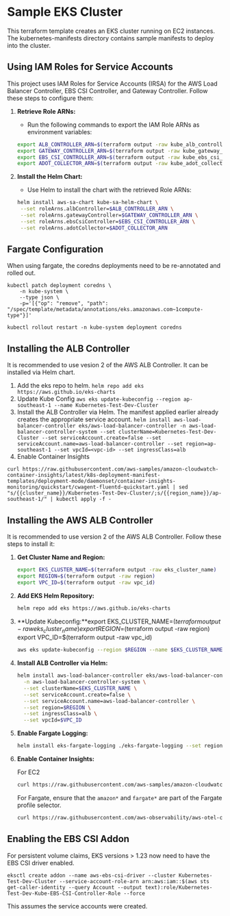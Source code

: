 # Sample EKS Cluster

This terraform template creates an EKS cluster running on EC2 instances. The kubernetes-manifests directory contains sample manifests to deploy into the cluster.

## Using IAM Roles for Service Accounts

This project uses IAM Roles for Service Accounts (IRSA) for the AWS Load Balancer Controller, EBS CSI Controller, and Gateway Controller. Follow these steps to configure them:

1. **Retrieve Role ARNs:**
   - Run the following commands to export the IAM Role ARNs as environment variables:

   ```bash
   export ALB_CONTROLLER_ARN=$(terraform output -raw kube_alb_controller_role_arn)
   export GATEWAY_CONTROLLER_ARN=$(terraform output -raw kube_gateway_controller_role_arn)
   export EBS_CSI_CONTROLLER_ARN=$(terraform output -raw kube_ebs_csi_controller_role_arn)
   export ADOT_COLLECTOR_ARN=$(terraform output -raw kube_adot_collector_role_arn)
   ```

2. **Install the Helm Chart:**
   - Use Helm to install the chart with the retrieved Role ARNs:

   ```bash
   helm install aws-sa-chart kube-sa-helm-chart \
    --set roleArns.albController=$ALB_CONTROLLER_ARN \
    --set roleArns.gatewayController=$GATEWAY_CONTROLLER_ARN \
    --set roleArns.ebsCsiController=$EBS_CSI_CONTROLLER_ARN \
    --set roleArns.adotCollector=$ADOT_COLLECTOR_ARN
   ```

## Fargate Configuration

When using fargate, the coredns deployments need to be re-annotated and rolled out.

```
kubectl patch deployment coredns \
    -n kube-system \
    --type json \
    -p='[{"op": "remove", "path": "/spec/template/metadata/annotations/eks.amazonaws.com~1compute-type"}]'
```

```
kubectl rollout restart -n kube-system deployment coredns
```

## Installing the ALB Controller

It is recommended to use vesion 2 of the AWS ALB Controller. It can be installed via Helm chart.

1. Add the eks repo to helm. `helm repo add eks https://aws.github.io/eks-charts`
2. Update Kube Config `aws eks update-kubeconfig --region ap-southeast-1 --name Kubernetes-Test-Dev-Cluster`
3. Install the ALB Controller via Helm. The manifest applied earlier already creates the appropriate service account. `helm install aws-load-balancer-controller eks/aws-load-balancer-controller -n aws-load-balancer-controller-system --set clusterName=Kubernetes-Test-Dev-Cluster --set serviceAccount.create=false --set serviceAccount.name=aws-load-balancer-controller --set region=ap-southeast-1 --set vpcId=<vpc-id> --set ingressClass=alb` 
4. Enable Container Insights
```
curl https://raw.githubusercontent.com/aws-samples/amazon-cloudwatch-container-insights/latest/k8s-deployment-manifest-templates/deployment-mode/daemonset/container-insights-monitoring/quickstart/cwagent-fluentd-quickstart.yaml | sed "s/{{cluster_name}}/Kubernetes-Test-Dev-Cluster/;s/{{region_name}}/ap-southeast-1/" | kubectl apply -f -
```

## Installing the AWS ALB Controller

It is recommended to use version 2 of the AWS ALB Controller. Follow these steps to install it:

1. **Get Cluster Name and Region:**

   ```bash
   export EKS_CLUSTER_NAME=$(terraform output -raw eks_cluster_name)
   export REGION=$(terraform output -raw region)
   export VPC_ID=$(terraform output -raw vpc_id)
   ```

2. **Add EKS Helm Repository:**

   ```bash
   helm repo add eks https://aws.github.io/eks-charts
   ```

3. **Update Kubeconfig:**export EKS_CLUSTER_NAME=$(terraform output -raw eks_cluster_name)
   export REGION=$(terraform output -raw region)
   export VPC_ID=$(terraform output -raw vpc_id)

   ```bash
   aws eks update-kubeconfig --region $REGION --name $EKS_CLUSTER_NAME
   ```

4. **Install ALB Controller via Helm:**

   ```bash
   helm install aws-load-balancer-controller eks/aws-load-balancer-controller \
     -n aws-load-balancer-controller-system \
     --set clusterName=$EKS_CLUSTER_NAME \
     --set serviceAccount.create=false \
     --set serviceAccount.name=aws-load-balancer-controller \
     --set region=$REGION \
     --set ingressClass=alb \
     --set vpcId=$VPC_ID
   ```

5. **Enable Fargate Logging:**

    ```bash
    helm install eks-fargate-logging ./eks-fargate-logging --set region=$REGION --set logGroupName=<your-log-group-name> 
    ```

6. **Enable Container Insights:**

    For EC2
    
   ```bash
   curl https://raw.githubusercontent.com/aws-samples/amazon-cloudwatch-container-insights/latest/k8s-deployment-manifest-templates/deployment-mode/daemonset/container-insights-monitoring/quickstart/cwagent-fluentd-quickstart.yaml | sed "s/{{cluster_name}}/$EKS_CLUSTER_NAME/;s/{{region_name}}/$REGION/" | kubectl apply -f -
   ```

   For Fargate, ensure that the `amazon*` and `fargate*` are part of the Fargate profile selector.

   ```bash
   curl https://raw.githubusercontent.com/aws-observability/aws-otel-collector/main/deployment-template/eks/otel-fargate-container-insights.yaml | sed "s/YOUR-EKS-CLUSTER-NAME/$EKS_CLUSTER_NAME/;s/region=us-east-1/region=$REGION/" | kubectl apply -f -
   ```

   

## Enabling the EBS CSI Addon

For persistent volume claims, EKS versions > 1.23 now need to have the EBS CSI driver enabled.

`eksctl create addon --name aws-ebs-csi-driver --cluster Kubernetes-Test-Dev-Cluster --service-account-role-arn arn:aws:iam::$(aws sts get-caller-identity --query Account --output text):role/Kubernetes-Test-Dev-Kube-EBS-CSI-Controller-Role --force`

This assumes the service accounts were created.